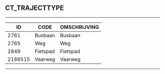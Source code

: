 ## CT_TRAJECTTYPE

***

|ID                              	|CODE          	|OMSCHRIJVING|
|------                          	|----          	|-----    |
|2761|Busbaan|Busbaan|
|2765|Weg|Weg|
|2849|Fietspad|Fietspad|
|2186515|Vaarweg|Vaarweg|


***
